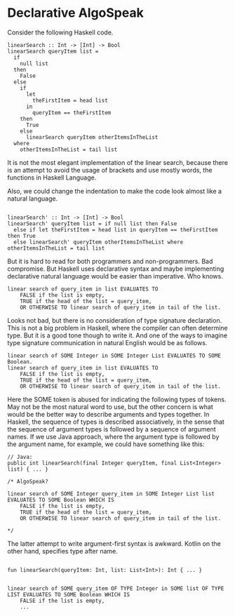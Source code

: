 # Declarative AlgoSpeak

Consider the following Haskell code.

```
linearSearch :: Int -> [Int] -> Bool
linearSearch queryItem list =
  if 
    null list 
  then 
    False 
  else
    if
      let
        theFirstItem = head list
      in
        queryItem == theFirstItem  
    then 
      True 
    else
      linearSearch queryItem otherItemsInTheList 
  where 
    otherItemsInTheList = tail list

```

It is not the most elegant implementation of the linear search,
because there is an attempt to avoid the usage of brackets and use mostly words, the functions in Haskell Language.

Also, we could change the indentation to make the code look almost like a natural language.

```

linearSearch' :: Int -> [Int] -> Bool
linearSearch' queryItem list = if null list then False 
  else if let theFirstItem = head list in queryItem == theFirstItem then True 
  else linearSearch' queryItem otherItemsInTheList where otherItemsInTheList = tail list

```

But it is hard to read for both programmers and non-programmers.
Bad compromise.
But Haskell uses declarative syntax and maybe implementing declarative natural language would be easier than imperative.
Who knows.

```
linear search of query_item in list EVALUATES TO
    FALSE if the list is empty,
    TRUE if the head of the list = query_item,
    OR OTHERWISE TO linear search of query_item in tail of the list.
```

Looks not bad, but there is no consideration of type signature declaration.
This is not a big problem in Haskell, where the compiler can often determine type.
But it is a good tone though to write it.
And one of the ways to imagine type signature communication in natural English would be as follows.

```
linear search of SOME Integer in SOME Integer List EVALUATES TO SOME Boolean.
linear search of query_item in list EVALUATES TO
    FALSE if the list is empty,
    TRUE if the head of the list = query_item,
    OR OTHERWISE TO linear search of query_item in tail of the list.
```

Here the SOME token is abused for indicating the following types of tokens.
May not be the most natural word to use, but the other concern is what would be the better way to describe arguments and types together.
In Haskell, the sequence of types is described associatively, in the sense that the sequence of argument types is followed by a sequence of argument names.
If we use Java approach, where the argument type is followed by the argument name, for example, we could have something like this:

```
// Java:
public int linearSearch(final Integer queryItem, final List<Integer> list) { ... }

/* AlgoSpeak?

linear search of SOME Integer query_item in SOME Integer List list EVALUATES TO SOME Boolean WHICH IS
    FALSE if the list is empty,
    TRUE if the head of the list = query_item,
    OR OTHERWISE TO linear search of query_item in tail of the list.

*/
```

The latter attempt to write argument-first syntax is awkward. Kotlin on the other hand, specifies type after name.

```

fun linearSearch(queryItem: Int, list: List<Int>): Int { ... }


linear search of SOME query_item OF TYPE Integer in SOME list OF TYPE LIST EVALUATES TO SOME Boolean WHICH IS
    FALSE if the list is empty,
    ...

```

